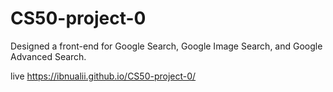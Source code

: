 # CS50-project-0
Designed a front-end for Google Search, Google Image Search, and Google Advanced Search.

live https://ibnualii.github.io/CS50-project-0/

